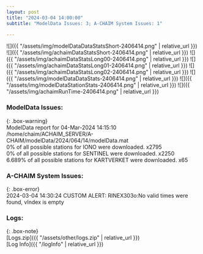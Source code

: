 ```yaml
---
layout: post
title: "2024-03-04 14:00:00"
subtitle: "ModelData Issues: 3; A-CHAIM System Issues: 1"

---
```


![]({{ "/assets/img/modelDataDataStatsShort-2406414.png" | relative_url }})
![]({{ "/assets/img/achaimDataStatsShort-2406414.png" | relative_url }})
![]({{ "/assets/img/achaimDataStatsLong00-2406414.png" | relative_url }})
![]({{ "/assets/img/achaimDataStatsLong01-2406414.png" | relative_url }})
![]({{ "/assets/img/achaimDataStatsLong02-2406414.png" | relative_url }})
![]({{ "/assets/img/modelDataDataStats-2406414.png" | relative_url }})
![]({{ "/assets/img/modelDataStationStats-2406414.png" | relative_url }})
![]({{ "/assets/img/achaimRunTime-2406414.png" | relative_url }})


### ModelData Issues:  
  
{: .box-warning}  
 ModelData report for 04-Mar-2024 14:15:10   
 /home/chaim/ACHAIM_SERVER/A-CHAIM/modelData/2024/064/14/modelData.mat   
 0% of all possible stations for IONO were downloaded. x2795   
 0% of all possible stations for SENTINEL were downloaded. x2250   
 6.689% of all possible stations for KARTVERKET were downloaded. x65   
  
### A-CHAIM System Issues:  
  
{: .box-error}  
2024-03-04 14:30:24 CUSTOM ALERT: RINEX303o:No valid times were found, vIndex is empty  

### Logs:  
  
{: .box-note}  
[Logs.zip]({{ "/assets/other/logs.zip" | relative_url }})  
[Log Info]({{ "/logInfo" | relative_url }})  
